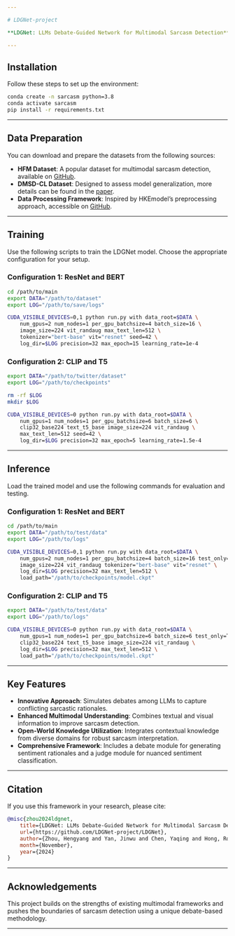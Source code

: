 ```yaml
---

# LDGNet-project

**LDGNet: LLMs Debate-Guided Network for Multimodal Sarcasm Detection** – the official PyTorch implementation. This framework introduces an innovative multimodal debate mechanism using large language models (LLMs) to leverage open-world knowledge for enhanced sarcasm detection in multimodal datasets.

---
```


## Installation

Follow these steps to set up the environment:

```bash
conda create -n sarcasm python=3.8
conda activate sarcasm
pip install -r requirements.txt
```

---

## Data Preparation

You can download and prepare the datasets from the following sources:

- **HFM Dataset**: A popular dataset for multimodal sarcasm detection, available on [GitHub](https://data.mendeley.com/datasets/h4ymvy9g8j/1).
- **DMSD-CL Dataset**: Designed to assess model generalization, more details can be found in the [paper](https://arxiv.org/html/2312.10493v2).
- **Data Processing Framework**: Inspired by HKEmodel’s preprocessing approach, accessible on [GitHub](https://github.com/less-and-less-bugs/HKEmodel).

---

## Training

Use the following scripts to train the LDGNet model. Choose the appropriate configuration for your setup.

### Configuration 1: ResNet and BERT
```bash
cd /path/to/main
export DATA="/path/to/dataset"
export LOG="/path/to/save/logs"

CUDA_VISIBLE_DEVICES=0,1 python run.py with data_root=$DATA \
    num_gpus=2 num_nodes=1 per_gpu_batchsize=4 batch_size=16 \
    image_size=224 vit_randaug max_text_len=512 \
    tokenizer="bert-base" vit="resnet" seed=42 \
    log_dir=$LOG precision=32 max_epoch=15 learning_rate=1e-4
```

### Configuration 2: CLIP and T5
```bash
export DATA="/path/to/twitter/dataset"
export LOG="/path/to/checkpoints"

rm -rf $LOG
mkdir $LOG

CUDA_VISIBLE_DEVICES=0 python run.py with data_root=$DATA \
    num_gpus=1 num_nodes=1 per_gpu_batchsize=6 batch_size=6 \
    clip32_base224 text_t5_base image_size=224 vit_randaug \
    max_text_len=512 seed=42 \
    log_dir=$LOG precision=32 max_epoch=5 learning_rate=1.5e-4
```

---

## Inference

Load the trained model and use the following commands for evaluation and testing.

### Configuration 1: ResNet and BERT
```bash
cd /path/to/main
export DATA="/path/to/test/data"
export LOG="/path/to/logs"

CUDA_VISIBLE_DEVICES=0,1 python run.py with data_root=$DATA \
    num_gpus=2 num_nodes=1 per_gpu_batchsize=4 batch_size=16 test_only=True \
    image_size=224 vit_randaug tokenizer="bert-base" vit="resnet" \
    log_dir=$LOG precision=32 max_text_len=512 \
    load_path="/path/to/checkpoints/model.ckpt"
```

### Configuration 2: CLIP and T5
```bash
export DATA="/path/to/test/data"
export LOG="/path/to/logs"

CUDA_VISIBLE_DEVICES=0 python run.py with data_root=$DATA \
    num_gpus=1 num_nodes=1 per_gpu_batchsize=6 batch_size=6 test_only=True \
    clip32_base224 text_t5_base image_size=224 vit_randaug \
    log_dir=$LOG precision=32 max_text_len=512 \
    load_path="/path/to/checkpoints/model.ckpt"
```

---

## Key Features

- **Innovative Approach**: Simulates debates among LLMs to capture conflicting sarcastic rationales.
- **Enhanced Multimodal Understanding**: Combines textual and visual information to improve sarcasm detection.
- **Open-World Knowledge Utilization**: Integrates contextual knowledge from diverse domains for robust sarcasm interpretation.
- **Comprehensive Framework**: Includes a debate module for generating sentiment rationales and a judge module for nuanced sentiment classification.

---

## Citation

If you use this framework in your research, please cite:

```bibtex
@misc{zhou2024ldgnet,
    title={LDGNet: LLMs Debate-Guided Network for Multimodal Sarcasm Detection},
    url={https://github.com/LDGNet-project/LDGNet},
    author={Zhou, Hengyang and Yan, Jinwu and Chen, Yaqing and Hong, Rongman and Zuo, Wenbo and Jin, Keyan},
    month={November},
    year={2024}
}
```

---

## Acknowledgements

This project builds on the strengths of existing multimodal frameworks and pushes the boundaries of sarcasm detection using a unique debate-based methodology.

---
